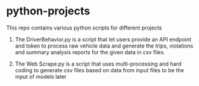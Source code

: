 # python-projects

This repo contains various python scripts for different projects

1. The DriverBehavior.py is a script that let users provide an API endpoint and token to process raw vehicle data and generate the trips, violations and summary analysis reports for the given data in csv files.

2. The Web Scrape.py is a script that uses multi-processing and hard coding to generate csv files based on data from input files to be the input of models later
